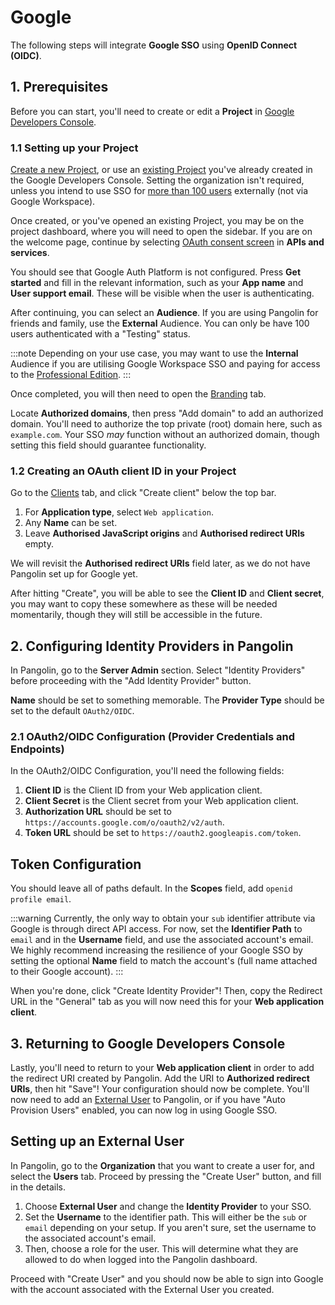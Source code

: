 # Google
The following steps will integrate **Google SSO** using **OpenID Connect (OIDC)**.

## 1. Prerequisites
Before you can start, you'll need to create or edit a **Project** in [Google Developers Console](https://console.developers.google.com/).

### 1.1 Setting up your Project
[Create a new Project](https://console.cloud.google.com/projectcreate), or use an [existing Project](https://console.developers.google.com/) you've already created in the Google Developers Console. Setting the organization isn't required, unless you intend to use SSO for [more than 100 users](https://support.google.com/cloud/answer/13464323) externally (not via Google Workspace).

<!-- ![The image is a demonstration of the Google Developers Console's New Project screen. There are three fields: Project name, Billing account, and Location. Optionally, the Project ID can be modified. All of them are required to continue.](image-1.png) -->

Once created, or you've opened an existing Project, you may be on the project dashboard, where you will need to open the sidebar. If you are on the welcome page, continue by selecting [OAuth consent screen](https://console.cloud.google.com/auth/overview) in **APIs and services**.

<!-- ![The image is a demonstration of the Google Developers Console's Project dashboard. The sidebar is opened, and the option "APIs and services" is being shown.](image.png) -->

You should see that Google Auth Platform is not configured. Press **Get started** and fill in the relevant information, such as your **App name** and **User support email**. These will be visible when the user is authenticating.

After continuing, you can select an **Audience**. If you are using Pangolin for friends and family, use the **External** Audience. You can only be have 100 users authenticated with a "Testing" status.

:::note
Depending on your use case, you may want to use the **Internal** Audience if you are utilising Google Workspace SSO and paying for access to the [Professional Edition](https://docs.fossorial.io/professional-edition).
:::

Once completed, you will then need to open the [Branding](https://console.cloud.google.com/auth/branding) tab.

Locate **Authorized domains**, then press "Add domain" to add an authorized domain. You'll need to authorize the top private (root) domain here, such as `example.com`. Your SSO *may* function without an authorized domain, though setting this field should guarantee functionality.

### 1.2 Creating an OAuth client ID in your Project
Go to the [Clients](https://console.cloud.google.com/auth/clients) tab, and click "Create client" below the top bar.

1. For **Application type**, select `Web application`.
2. Any **Name** can be set.
3. Leave **Authorised JavaScript origins** and **Authorised redirect URIs** empty.

We will revisit the **Authorised redirect URIs** field later, as we do not have Pangolin set up for Google yet.

After hitting "Create", you will be able to see the **Client ID** and **Client secret**, you may want to copy these somewhere as these will be needed momentarily, though they will still be accessible in the future.

## 2. Configuring Identity Providers in Pangolin
In Pangolin, go to the **Server Admin** section. Select "Identity Providers" before proceeding with the "Add Identity Provider" button.

**Name** should be set to something memorable. The **Provider Type** should be set to the default `OAuth2/OIDC`.

### 2.1 OAuth2/OIDC Configuration (Provider Credentials and Endpoints)
In the OAuth2/OIDC Configuration, you'll need the following fields:

1. **Client ID** is the Client ID from your Web application client.
2. **Client Secret** is the Client secret from your Web application client.
3. **Authorization URL** should be set to `https://accounts.google.com/o/oauth2/v2/auth`.
4. **Token URL** should be set to `https://oauth2.googleapis.com/token`.

## Token Configuration
You should leave all of paths default. In the **Scopes** field, add `openid profile email`.

:::warning
Currently, the only way to obtain your `sub` identifier attribute via Google is through direct API access. For now, set the **Identifier Path** to `email` and in the **Username** field, and use the associated account's email. We highly recommend increasing the resilience of your Google SSO by setting the optional **Name** field to match the account's (full name attached to their Google account).
:::

When you're done, click "Create Identity Provider"! Then, copy the Redirect URL in the "General" tab as you will now need this for your **Web application client**.

## 3. Returning to Google Developers Console

Lastly, you'll need to return to your **Web application client** in order to add the redirect URI created by Pangolin. Add the URI to **Authorized redirect URIs**, then hit "Save"! Your configuration should now be complete. You'll now need to add an [External User](#Setting_up_an_External_User) to Pangolin, or if you have "Auto Provision Users" enabled, you can now log in using Google SSO.

## Setting up an External User
In Pangolin, go to the **Organization** that you want to create a user for, and select the **Users** tab. Proceed by pressing the "Create User" button, and fill in the details.

1. Choose **External User** and change the **Identity Provider** to your SSO.
2. Set the **Username** to the identifier path. This will either be the `sub` or `email` depending on your setup. If you aren't sure, set the username to the associated account's email.
3. Then, choose a role for the user. This will determine what they are allowed to do when logged into the Pangolin dashboard.

Proceed with "Create User" and you should now be able to sign into Google with the account associated with the External User you created.

